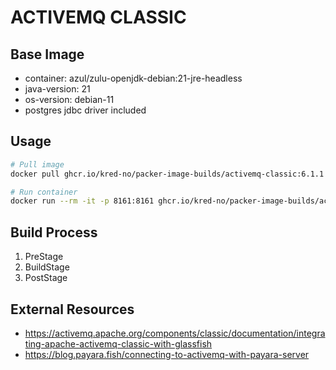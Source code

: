 # ACTIVEMQ CLASSIC

## Base Image

  * container: azul/zulu-openjdk-debian:21-jre-headless
  * java-version: 21
  * os-version: debian-11
  * postgres jdbc driver included

## Usage

```bash
# Pull image
docker pull ghcr.io/kred-no/packer-image-builds/activemq-classic:6.1.1

# Run container
docker run --rm -it -p 8161:8161 ghcr.io/kred-no/packer-image-builds/activemq-classic:6.1.1
```

## Build Process

  1. PreStage
  1. BuildStage
  1. PostStage

## External Resources

  * https://activemq.apache.org/components/classic/documentation/integrating-apache-activemq-classic-with-glassfish
  * https://blog.payara.fish/connecting-to-activemq-with-payara-server